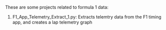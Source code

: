 These are some projects related to formula 1 data:

1) F1_App_Telemetry_Extract_1.py: 
   Extracts telemtry data from the F1 timing app, and creates a lap telemetry graph
